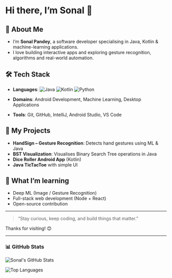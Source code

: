 # Hi there, I’m Sonal 👋

## 🚀 About Me
- I’m **Sonal Pandey**, a software developer specialising in Java, Kotlin & machine-learning applications.  
- I love building interactive apps and exploring gesture recognition, algorithms and real-world automation.

## 🛠 Tech Stack
- **Languages**: ![Java](https://img.shields.io/badge/Java-ED8B00?style=for-the-badge&logo=java&logoColor=white)
![Kotlin](https://img.shields.io/badge/Kotlin-0095D5?style=for-the-badge&logo=kotlin&logoColor=white)
![Python](https://img.shields.io/badge/Python-3776AB?style=for-the-badge&logo=python&logoColor=white)

- **Domains**: Android Development, Machine Learning, Desktop Applications  
- **Tools**: Git, GitHub, IntelliJ, Android Studio, VS Code  

## 🔭 My Projects
- **HandSign – Gesture Recognition**: Detects hand gestures using ML & Java  
- **BST Visualization**: Visualises Binary Search Tree operations in Java  
- **Dice Roller Android App** (Kotlin)  
- **Java TicTacToe** with simple UI  

## 🌱 What I’m learning
- Deep ML (Image / Gesture Recognition)  
- Full-stack web development (Node + React)  
- Open-source contribution  

---

> “Stay curious, keep coding, and build things that matter.”

Thanks for visiting! 😊

---

### 📊 GitHub Stats

![Sonal's GitHub Stats](https://github-readme-stats.vercel.app/api?username=Pandey-Sonal&show_icons=true&theme=tokyonight)

![Top Languages](https://github-readme-stats.vercel.app/api/top-langs/?username=Pandey-Sonal&layout=compact&theme=tokyonight)


